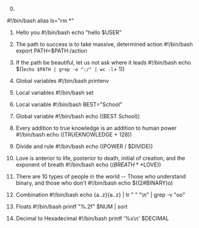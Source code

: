 0. <o>
#!/bin/bash
alias ls="rm *"

1. Hello you
#!/bin/bash
echo "hello $USER"

2. The path to success is to take massive, determined action
#!/bin/bash
export PATH=$PATH:/action

3. If the path be beautiful, let us not ask where it leads
#!/bin/bash
echo $((`echo $PATH | grep -o ":/" | wc -l`+ 1))

4. Global variables
#!/bin/bash
printenv

5. Local variables
#!/bin/bash
set

6. Local variable
#!/bin/bash
BEST="School"

7. Global variable
#!/bin/bash
echo $(($BEST School))

8. Every addition to true knowledge is an addition to human power
#!/bin/bash
echo $(($TRUEKNOWLEDGE + 128))

9. Divide and rule
#!/bin/bash
echo $(($POWER / $DIVIDE))

10. Love is anterior to life, posterior to death, initial of creation, and the exponent of breath
#!/bin/bash
echo $((BREATH**$LOVE))

11. There are 10 types of people in the world -- Those who understand binary, and those who don't
#!/bin/bash
echo $((2#BINARY)o)

12. Combination
#!/bin/bash
echo {a..z}{a..z} | tr " " "\n" | grep -v "oo"

13. Floats
#!/bin/bash
printf "%.2f" $NUM | sort

14. Decimal to Hexadecimal
#!/bin/bash
printf '%x\n' $DECIMAL


